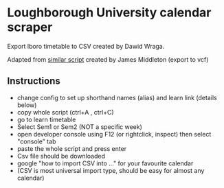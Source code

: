 
# Loughborough University calendar scraper
 
 Export lboro timetable to CSV created by Dawid Wraga.
 
 Adapted from [similar script](https://github.com/james2mid/timetable-vcs) created by James Middleton (export to vcf)
 
 ## Instructions

- change config to set up shorthand names (alias) and learn link (details below)
- copy whole script (ctrl+A , ctrl+C)
- go to learn timetable
- Select Sem1 or Sem2 (NOT a specific week)
- open developer console using F12 (or rightclick, inspect) then select "console" tab
- paste the whole script and press enter
- Csv file should be downloaded
- google "how to import CSV into ..." for your favourite calendar
- (CSV is most universal import type, should be easy for almost any calendar)
